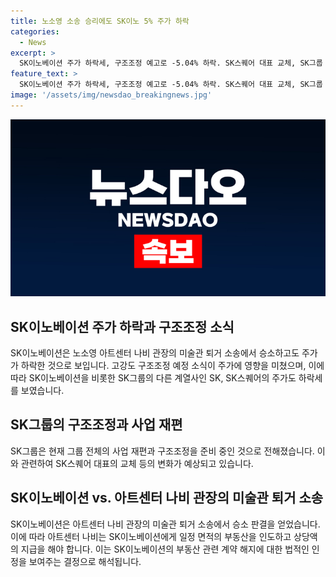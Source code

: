 ```yaml
---
title: 노소영 소송 승리에도 SK이노 5% 주가 하락
categories:
  - News
excerpt: >
  SK이노베이션 주가 하락세, 구조조정 예고로 -5.04% 하락. SK스퀘어 대표 교체, SK그룹 사업 재편 논의 중. SK이노베이션, 나비 미술관 퇴거 소송에서 패소. 미술관은 560.3㎡ 인도하고 10억4560만원 배상해야 함. 최태원 SK그룹 회장과 이혼 소송 중으로 1조원대 재산 분할 판결을 항소 중.
feature_text: >
  SK이노베이션 주가 하락세, 구조조정 예고로 -5.04% 하락. SK스퀘어 대표 교체, SK그룹 사업 재편 논의 중. SK이노베이션, 나비 미술관 퇴거 소송에서 패소. 미술관은 560.3㎡ 인도하고 10억4560만원 배상해야 함. 최태원 SK그룹 회장과 이혼 소송 중으로 1조원대 재산 분할 판결을 항소 중.
image: '/assets/img/newsdao_breakingnews.jpg'
---
```


<p><img src="/assets/img/newsdao_breakingnews.jpg" alt="koreaapp 속보" /></p>

<h2 data-ke-size="size26">SK이노베이션 주가 하락과 구조조정 소식</h2>

<p data-ke-size="size16">SK이노베이션은 노소영 아트센터 나비 관장의 미술관 퇴거 소송에서 승소하고도 주가가 하락한 것으로 보입니다. 고강도 구조조정 예정 소식이 주가에 영향을 미쳤으며, 이에 따라 SK이노베이션을 비롯한 SK그룹의 다른 계열사인 SK, SK스퀘어의 주가도 하락세를 보였습니다.</p>

<h2 data-ke-size="size26">SK그룹의 구조조정과 사업 재편</h2>

<p data-ke-size="size16">SK그룹은 현재 그룹 전체의 사업 재편과 구조조정을 준비 중인 것으로 전해졌습니다. 이와 관련하여 SK스퀘어 대표의 교체 등의 변화가 예상되고 있습니다.</p>

<h2 data-ke-size="size26">SK이노베이션 vs. 아트센터 나비 관장의 미술관 퇴거 소송</h2>

<p data-ke-size="size16">SK이노베이션은 아트센터 나비 관장의 미술관 퇴거 소송에서 승소 판결을 얻었습니다. 이에 따라 아트센터 나비는 SK이노베이션에게 일정 면적의 부동산을 인도하고 상당액의 지급을 해야 합니다. 이는 SK이노베이션의 부동산 관련 계약 해지에 대한 법적인 인정을 보여주는 결정으로 해석됩니다.</p>

